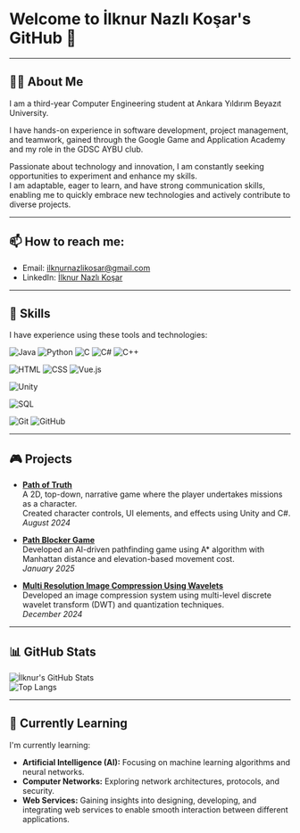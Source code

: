 # Welcome to İlknur Nazlı Koşar's GitHub 👋

---

## 👩‍💻 About Me  
I am a third-year Computer Engineering student at Ankara Yıldırım Beyazıt University.  

I have hands-on experience in software development, project management, and teamwork, gained through the Google Game and Application Academy and my role in the GDSC AYBU club.  

Passionate about technology and innovation, I am constantly seeking opportunities to experiment and enhance my skills.  
I am adaptable, eager to learn, and have strong communication skills, enabling me to quickly embrace new technologies and actively contribute to diverse projects.  

---

## 📫 How to reach me:  
- Email: ilknurnazlikosar@gmail.com  
- LinkedIn: [İlknur Nazlı Koşar](https://www.linkedin.com/in/ilknur-nazlı-koşar) 

---

## 🚀 Skills  
I have experience using these tools and technologies:  

![Java](https://img.shields.io/badge/Java-007396?style=flat&logo=java&logoColor=white) 
![Python](https://img.shields.io/badge/Python-3776AB?style=flat&logo=python&logoColor=white)
![C](https://img.shields.io/badge/C-00599C?style=flat&logo=c&logoColor=white)
![C#](https://img.shields.io/badge/C%23-239120?style=flat&logo=c-sharp&logoColor=white)
![C++](https://img.shields.io/badge/C++-00599C?style=flat&logo=c%2B%2B&logoColor=white)  

![HTML](https://img.shields.io/badge/HTML5-E34F26?style=flat&logo=html5&logoColor=white) 
![CSS](https://img.shields.io/badge/CSS3-1572B6?style=flat&logo=css3&logoColor=white) 
![Vue.js](https://img.shields.io/badge/Vue.js-4FC08D?style=flat&logo=vue.js&logoColor=white)  

![Unity](https://img.shields.io/badge/Unity-000000?style=flat&logo=unity&logoColor=white)  

![SQL](https://img.shields.io/badge/SQL-4479A1?style=flat&logo=database&logoColor=white)  

![Git](https://img.shields.io/badge/Git-F05032?style=flat&logo=git&logoColor=white)
![GitHub](https://img.shields.io/badge/GitHub-181717?style=flat&logo=github&logoColor=white)

---

## 🎮 Projects  
- **[Path of Truth](https://github.com/ilknurkosar/Path-of-Truth)**  
  A 2D, top-down, narrative game where the player undertakes missions as a character.  
  Created character controls, UI elements, and effects using Unity and C#.  
  _August 2024_

- **[Path Blocker Game](https://github.com/ilknurkosar/PathBlockerGame)**  
  Developed an AI-driven pathfinding game using A* algorithm with Manhattan distance and elevation-based movement cost.  
  _January 2025_

- **[Multi Resolution Image Compression Using Wavelets](https://github.com/ilknurkosar/Multi-Resolution-Image-Compression-Using-Wavelets)**  
  Developed an image compression system using multi-level discrete wavelet transform (DWT) and quantization techniques.  
  _December 2024_


---


## 📊 GitHub Stats  
![İlknur's GitHub Stats](https://github-readme-stats.vercel.app/api?username=ilknurkosar&show_icons=true&theme=radical)  
![Top Langs](https://github-readme-stats.vercel.app/api/top-langs/?username=ilknurkosar&layout=compact&theme=radical)

---

## 🚀 Currently Learning  
I'm currently learning:  
- **Artificial Intelligence (AI):** Focusing on machine learning algorithms and neural networks.  
- **Computer Networks:** Exploring network architectures, protocols, and security.
- **Web Services:** Gaining insights into designing, developing, and integrating web services to enable smooth interaction between different applications.
  


  
